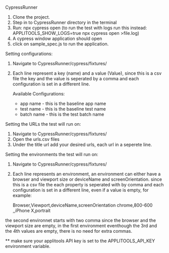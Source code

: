 CypressRunner

1) Clone the project.
2) Step in to CypressRunner directory in the terminal
3) Run: npx cypress open 
(to run the test with logs run this instead: APPLITOOLS_SHOW_LOGS=true npx cypress open >file.log)
4) A cypress window application should open
5) click on sample_spec.js to run the application.


Setting configurations:
1) Navigate to CypressRunner/cypress/fixtures/ 
2) Each line represent a key (name) and a value (Value), since this is a csv file the key and the value is seperated by a comma and each configuration is set in a different line.

	Available Configurations:
	- app name - this is the baseline app name
	- test name - this is the baseline test name
	- batch name - this is the test batch name

Setting the URLs the test will run on:
1) Navigate to CypressRunner/cypress/fixtures/ 
2) Open the urls.csv files
3) Under the title url add your desired urls, each url in a seperete line.

Setting the environments the test will run on:
1) Navigate to CypressRunner/cypress/fixtures/
2) Each line represents an environment, an environment can either have a browser and viewport size or deviceName and screenOrientation.
since this is a csv file the each property is seperated with by comma and each configuration is set in a different line, even if a value is empty, for example:

	Browser,Viewport,deviceName,screenOrientation
	chrome,800-600
	,,iPhone X,portrait

the second environnet starts with two comma since the browser and the viewport size are empty, in the first environment eventhough the 3rd and the 4th values are empty, there is no need for extra commas.

** make sure your applitools API key is set to the APPLITOOLS_API_KEY environment variable.
